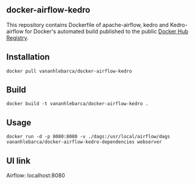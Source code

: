 ## docker-airflow-kedro
This repository contains Dockerfile of apache-airflow, kedro and Kedro-airflow for Docker's automated build published to the public [Docker Hub Registry](https://hub.docker.com/repository/docker/vananhlebarca/docker-airflow-kedro).

## Installation
```
docker pull vananhlebarca/docker-airflow-kedro
```

## Build
```
docker build -t vananhlebarca/docker-airflow-kedro .
```

## Usage

```
docker run -d -p 8080:8080 -v ./dags:/usr/local/airflow/dags vananhlebarca/docker-airflow-kedro-dependencies webserver
```
## UI link
Airflow: localhost:8080
